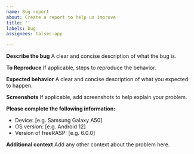 ```yaml
---
name: Bug report
about: Create a report to help us improve
title: ''
labels: bug
assignees: talsec-app

---
```


**Describe the bug**
A clear and concise description of what the bug is.

**To Reproduce**
If applicable, steps to reproduce the behavior.

**Expected behavior**
A clear and concise description of what you expected to happen.

**Screenshots**
If applicable, add screenshots to help explain your problem.

**Please complete the following information:**
 - Device: [e.g. Samsung Galaxy A50]
 - OS version: [e.g. Android 12]
 - Version of freeRASP: [e.g. 6.0.0]

**Additional context**
Add any other context about the problem here.
